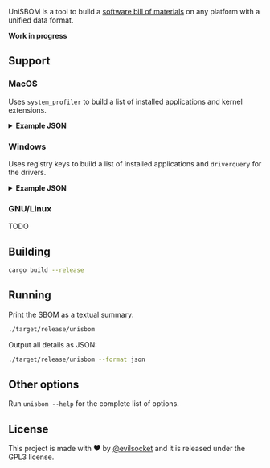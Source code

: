 UniSBOM is a tool to build a [software bill of materials](https://www.cisa.gov/sbom) on any platform with a unified data format.

**Work in progress**

## Support

### MacOS

Uses `system_profiler` to build a list of installed applications and kernel extensions. 

<details>
<summary><b>Example JSON</b></summary>

```json
[{
		"kind": "OS",
		"name": "macOS",
		"id": "macOS",
		"version": "macOS 12.5.1 (21G83)",
		"path": "/",
		"modified": "1970-01-01T00:00:00Z",
		"publishers": [
			"Apple Code Signing Certification Authority",
			"Apple Root CA"
		]
  	},
	{
		"kind": "Application",
		"name": "UnmountAssistantAgent",
		"id": "UnmountAssistantAgent",
		"version": "5.0",
		"path": "/System/Library/CoreServices/UnmountAssistantAgent.app",
		"modified": "2022-08-11T06:44:38Z",
		"publishers": [
			"Software Signing",
			"Apple Code Signing Certification Authority",
			"Apple Root CA"
		]
	},
	{
		"kind": "Application",
		"name": "Google Drive",
		"id": "Google Drive",
		"version": "62.0",
		"path": "/Applications/Google Drive.app",
		"modified": "2022-08-25T12:50:40Z",
		"publishers": [
			"Developer ID Application: Google LLC (EQHXZ8M8AV)",
			"Developer ID Certification Authority",
			"Apple Root CA"
		]
	},
	{
		"kind": "Driver",
		"name": "VBoxDrv",
		"id": "org.virtualbox.kext.VBoxDrv",
		"version": "6.1.36",
		"path": "/Library/Application Support/VirtualBox/VBoxDrv.kext",
		"modified": "2022-07-19T22:00:36Z",
		"publishers": [
			"Developer ID Application: Oracle America, Inc. (VB5E2TV963), Developer ID Certification Authority, Apple Root CA"
		]
	},
	{
		"kind": "Driver",
		"name": "IOSCSIBlockCommandsDevice",
		"id": "com.apple.iokit.IOSCSIBlockCommandsDevice",
		"version": "456.140.3",
		"path": "/System/Library/Extensions/IOSCSIArchitectureModelFamily.kext/Contents/PlugIns/IOSCSIBlockCommandsDevice.kext",
		"modified": "2022-08-11T06:44:38Z",
		"publishers": [
			"Software Signing, Apple Code Signing Certification Authority, Apple Root CA"
		]
	}
]
```
</details>

### Windows

Uses registry keys to build a list of installed applications and `driverquery` for the drivers.

<details>
<summary><b>Example JSON</b></summary>

```json
[{
		"kind": "Application",
		"name": "Google Chrome",
		"id": "Google Chrome",
		"version": "105.0.5195.54",
		"path": "C:\\Program Files\\Google\\Chrome\\Application",
		"modified": "2022-09-02T13:45:10Z",
		"publishers": [
			"Google LLC"
		]
	},
	{
		"kind": "Application",
		"name": "Microsoft Azure Storage Emulator - v5.10",
		"id": "Microsoft Azure Storage Emulator - v5.10",
		"version": "5.10.19227.2113",
		"path": "C:\\ProgramData\\Microsoft\\VisualStudio\\Packages\\Microsoft.Azure.Storage.Emulator.Msi,version=5.10.19227.2113\\",
		"modified": "2021-02-15T08:37:36Z",
		"publishers": [
			"Microsoft Corporation"
		]
	},
	{
		"kind": "Driver",
		"name": "Intel(R) Serial IO I2C Driver v2",
		"id": "iaLPSS2i_I2C_CNL",
		"version": "30.100.1929.1",
		"path": "C:\\Windows\\system32\\drivers\\iaLPSS2i_I2C_CNL.sys",
		"modified": "2019-07-14T22:12:12Z",
		"publishers": []
	},
	{
		"kind": "Driver",
		"name": "Intel(R) Serial IO I2C Driver v2",
		"id": "iaLPSS2i_I2C_GLK",
		"version": "30.100.1820.1",
		"path": "C:\\Windows\\system32\\drivers\\iaLPSS2i_I2C_GLK.sys",
		"modified": "2018-05-15T22:46:02Z",
		"publishers": []
	}
]
```
</details>


### GNU/Linux

TODO

## Building

```sh
cargo build --release
```

## Running 

Print the SBOM as a textual summary:

```sh
./target/release/unisbom
```

Output all details as JSON:

```sh
./target/release/unisbom --format json
```

## Other options

Run `unisbom --help` for the complete list of options. 

## License

This project is made with ♥  by [@evilsocket](https://twitter.com/evilsocket) and it is released under the GPL3 license.